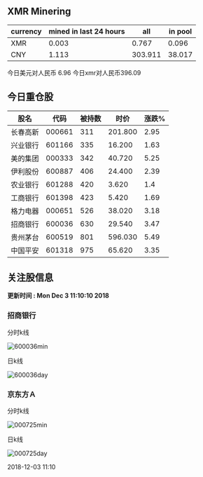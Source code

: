 ## XMR Minering

|currency|mined in last 24 hours|all|in pool|
|---|---|---|---|
|XMR|0.003|0.767|0.096|
|CNY|1.113|303.911|38.017|

今日美元对人民币 6.96	今日xmr对人民币396.09


## 今日重仓股 

|股名|代码|被持数|时价|涨跌%|
|---|---|---|---|---|
|长春高新|000661|311|201.800|2.95|
|兴业银行|601166|335|16.200|1.63|
|美的集团|000333|342|40.720|5.25|
|伊利股份|600887|406|24.400|2.39|
|农业银行|601288|420|3.620|1.4|
|工商银行|601398|423|5.420|1.69|
|格力电器|000651|526|38.020|3.18|
|招商银行|600036|630|29.540|3.47|
|贵州茅台|600519|801|596.030|5.49|
|中国平安|601318|975|65.620|3.35|

## 关注股信息
**更新时间 : Mon Dec  3 11:10:10 2018**
### 招商银行 
分时k线

![600036min](http://image.sinajs.cn/newchart/min/n/sh600036.gif)

日k线

![600036day](http://image.sinajs.cn/newchart/daily/n/sh600036.gif)

### 京东方Ａ 
分时k线

![000725min](http://image.sinajs.cn/newchart/min/n/sz000725.gif)

日k线

![000725day](http://image.sinajs.cn/newchart/daily/n/sz000725.gif)

2018-12-03 11:10